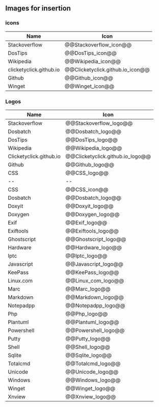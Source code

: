 ## Images for insertion

### icons

Name | Icon
---|---
Stackoverflow			|@@Stackoverflow_icon@@
DosTips					|@@DosTips_icon@@
Wikipedia				|@@Wikipedia_icon@@
clicketyclick.github.io	|@@Clicketyclick.github.io_icon@@
Github					|@@Github_icon@@
Winget					|@@Winget_icon@@

### Logos

Name | Icon
---|---
Stackoverflow			|@@Stackoverflow_logo@@
Dosbatch				|@@Dosbatch_logo@@
DosTips					|@@DosTips_logo@@
Wikipedia				|@@Wikipedia_logo@@
Clicketyclick.github.io	|@@Clicketyclick.github.io_logo@@
Github					|@@Github_logo@@
CSS					    |@@CSS_logo@@
--|--
CSS					    |@@CSS_icon@@
Dosbatch				|@@Dosbatch_logo@@
Doxyit					|@@Doxyit_logo@@
Doxygen					|@@Doxygen_logo@@
Exif					|@@Exif_logo@@
Exiftools				|@@Exiftools_logo@@
Ghostscript				|@@Ghostscript_logo@@
Hardware				|@@Hardware_logo@@
Iptc					|@@Iptc_logo@@
Javascript				|@@Javascript_logo@@
KeePass					|@@KeePass_logo@@
Linux.com					|@@Linux_com_logo@@
Marc					|@@Marc_logo@@
Markdown				|@@Markdown_logo@@
Notepadpp				|@@Notepadpp_logo@@
Php						|@@Php_logo@@
Plantuml				|@@Plantuml_logo@@
Powershell				|@@Powershell_logo@@
Putty					|@@Putty_logo@@
Shell					|@@Shell_logo@@
Sqlite					|@@Sqlite_logo@@
Totalcmd				|@@Totalcmd_logo@@
Unicode					|@@Unicode_logo@@
Windows					|@@Windows_logo@@
Winget					|@@Winget_logo@@
Xnview					|@@Xnview_logo@@

